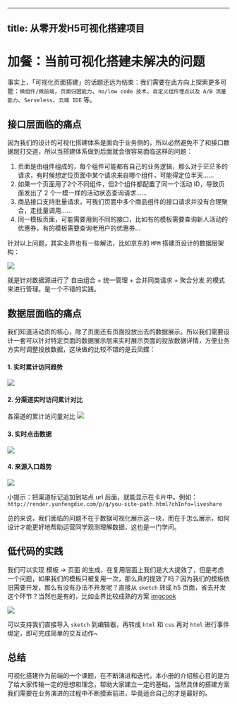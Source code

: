 
---
title: 从零开发H5可视化搭建项目
---

# 加餐：当前可视化搭建未解决的问题

事实上，「可视化页面搭建」的话题还远为结束：我们需要在此方向上探索更多可能：`微组件/微前端`，`页面归因能力`、`no/low code 技术`、`自定义组件埋点以及 A/B 流量能力`、`Serveless`、`云端 IDE` 等。

## 接口层⾯临的痛点
因为我们的设计的可视化搭建体系是面向于业务侧的，所以必然避免不了和接口数据层打交道，所以当搭建体系做到后面就会很容易面临这样的问题：
1. ⻚⾯是由组件组成的，每个组件可能都有自己的业务逻辑，那么对于茫茫多的请求，有时候想定位⻚⾯中某个请求来⾃哪个组件，可能得定位半天……
2. 如果一个页面用了2个不同组件，但2个组件都配置了同⼀个活动 ID，导致⻚⾯发出了 2 个⼀模⼀样的活动状态查询请求……
3. 商品接⼝⽀持批量请求，可我们⻚⾯中多个商品组件的接⼝请求并没有合理聚合，⾛批量调⽤……
4. 同一模板页面，可能需要用到不同的接口，比如有的模板需要查询新人活动的优惠券，有的模板需要查询老用户的优惠券...

针对以上问题，其实业界也有一些解法，比如京东的 `MPM` 搭建页设计的数据层架构：

![](https://p1-juejin.byteimg.com/tos-cn-i-k3u1fbpfcp/44ece0236ec94524a6ec775fbdfda203~tplv-k3u1fbpfcp-watermark.image)

就是针对数据源进行了 自由组合 + 统一管理 + 合并同类请求 + 聚合分发 的模式来进行管理。是一个不错的实践。

## 数据层面临的痛点
我们知道活动页的核心，除了页面还有页面投放出去的数据展示。所以我们需要设计一套可以针对特定页面的数据展示层来实时展示页面的投放数据详情，方便业务方实时调整投放数据，这块做的比较不错的是云凤蝶：
#### 1. 实时累计访问趋势
![](https://p3-juejin.byteimg.com/tos-cn-i-k3u1fbpfcp/3eb268416dad494f98cb989cb8955421~tplv-k3u1fbpfcp-watermark.image)

#### 2. 分渠道实时访问累计对比
各渠道的累计访问量对比
![](https://p1-juejin.byteimg.com/tos-cn-i-k3u1fbpfcp/5ff1e232fa0341ab9b61a421160ed5ad~tplv-k3u1fbpfcp-watermark.image)

#### 3. 实时点击数据

![](https://p1-juejin.byteimg.com/tos-cn-i-k3u1fbpfcp/6ed13f46bbda4918ad6c9d4fe500d061~tplv-k3u1fbpfcp-watermark.image)

#### 4. 来源入口趋势
![](https://p3-juejin.byteimg.com/tos-cn-i-k3u1fbpfcp/17baa7da7f724eaab5f8dbab24fe127f~tplv-k3u1fbpfcp-watermark.image)

小提示：把渠道标记追加到站点 url 后面，就能显示在卡片中。例如：
`http://render.yunfengdie.com/p/q/you-site-path.html?chInfo=liveshare`

总的来说，我们面临的问题不在于数据可视化展示这一块，而在于怎么展示，如何设计才能更好地帮助运营同学观测理解数据，这也是一门学问。

## 低代码的实践
我们可以实现 模板 -> 页面 的生成，在复用层面上我们是大大提效了，但是考虑一个问题，如果我们的模板只被复用一次，那么真的提效了吗？因为我们的模板依旧需要开发，那么有没有办法不开发呢？直接从 `sketch` 转成 h5 页面，省去开发这个环节？当然也是有的，比如业界比较成熟的方案 [imgcook](https://www.imgcook.com/)

![](https://p6-juejin.byteimg.com/tos-cn-i-k3u1fbpfcp/b17a1a5680124250b9502743226475c0~tplv-k3u1fbpfcp-watermark.image)

可以支持我们直接导入 `sketch` 到编辑器，再转成 `html` 和 `css` 再对 `html` 进行事件绑定，即可完成简单的交互动作~

## 总结
可视化搭建作为前端的一个课题，在不断演进和迭代，本小册的介绍核心目的是为了给大家传输一定的思想和理念，帮助大家建立一定的基础，当然具体的搭建方案我们需要在业务演进的过程中不断摸索前进，毕竟适合自己的才是最好的。



    
